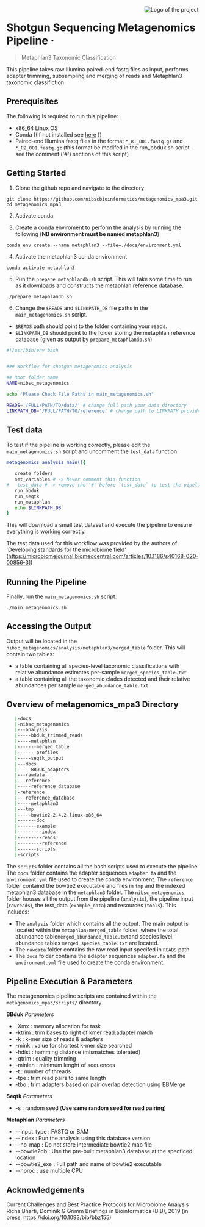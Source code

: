 <img src="https://static.wixstatic.com/media/e40e76_52d2db31e5264d31aaea0319cb583acf~mv2.png/v1/fill/w_380,h_358,al_c,q_85,usm_0.66_1.00_0.01/NIBSC%20square.webp" alt="Logo of the project" align="right">

# Shotgun Sequencing Metagenomics Pipeline &middot; 
> Metaphlan3 Taxonomic Classification

This pipeline takes raw Illumina paired-end fastq files as input, performs adapter trimming, subsampling and merging of reads and Metaphlan3 taxonomic classifiction

## Prerequisites

The following is required to run this pipeline:
- x86_64 Linux OS
- Conda ((If not installed see [here](https://conda.io/projects/conda/en/latest/user-guide/install/index.html) ))
- Paired-end Illumina fastq files in the format `*_R1_001.fastq.gz` and `*_R2_001.fastq.gz` (this format be modifed in the run_bbduk.sh script - see the comment ('#') sections of this script)

## Getting Started

1. Clone the github repo and navigate to the directory

```
git clone https://github.com/nibscbioinformatics/metagenomics_mpa3.git
cd metagenomics_mpa3
```

2. Activate conda 

3. Create a conda enviroment to perform the analysis by running the following (**NB environment must be named metaphlan3**)

```
conda env create --name metaphlan3 --file=./docs/environment.yml
```

4. Activate the metaphlan3 conda environment
```
conda activate metaphlan3
```

5. Run the `prepare_metaphlandb.sh` script. This will take some time to run as it downloads and constructs the metaphlan reference database.

```
./prepare_metaphlandb.sh
```

6. Change the `$READS` and `$LINKPATH_DB` file paths in the `main_metagenomics.sh` script.
- `$READS` path should point to the folder containing your reads.
- `$LINKPATH_DB` should point to the folder storing the metaphlan reference database (given as output by `prepare_metaphlandb.sh`)

```bash
#!/usr/bin/env bash


### Workflow for shotgun metagenomics analysis

## Root folder name
NAME=nibsc_metagenomics

echo "Please Check File Paths in main_metagenomics.sh"

READS='/FULL/PATH/TO/data/' # change full path your data directory
LINKPATH_DB='/FULL/PATH/TO/reference' # change path to LINKPATH provided by `prepare_metaphlan.sh` output
```

## Test data

To test if the pipeline is working correctly, please edit the `main_metagenomics.sh` script and uncomment the `test_data` function 

```bash
metagenomics_analysis_main(){
   
   create_folders 
   set_variables # -> Never comment this function
#   test_data # -> remove the '#' before `test_data` to test the pipeline
   run_bbduk 
   run_seqtk
   run_metaphlan
   echo $LINKPATH_DB
}

```
This will download a small test dataset and execute the pipeline to ensure everything is working correctly.

The test data used for this workflow was provided by the authors of 'Developing standards for the microbiome field' (https://microbiomejournal.biomedcentral.com/articles/10.1186/s40168-020-00856-3])

## Running the Pipeline

Finally, run the `main_metagenomics.sh` script.   
```
./main_metagenomics.sh
```

## Accessing the Output

Output will be located in the `nibsc_metagenomics/analysis/metaphlan3/merged_table` folder.
This will contain two tables: 
- a table containing all species-level taxonomic classifications with relative abundance estimates per-sample `merged_species_table.txt` 
- a table containing all the taxonomic clades detected and their relative abundances per sample `merged_abundance_table.txt` 

## Overview of metagenomics_mpa3 Directory

```bash
   |-docs
   |-nibsc_metagenomics
   |---analysis
   |-----bbduk_trimmed_reads
   |-----metaphlan
   |-------merged_table
   |-------profiles
   |-----seqtk_output
   |---docs
   |-----BBDUK_adapters
   |---rawdata
   |---reference
   |-----reference_database
   |-reference
   |---reference_database
   |-----metaphlan3
   |---tmp
   |-----bowtie2-2.4.2-linux-x86_64
   |-------doc
   |-------example
   |---------index
   |---------reads
   |---------reference
   |-------scripts
   |-scripts
```

The `scripts` folder contains all the bash scripts used to execute the pipeline
The `docs` folder contains the adapter sequences `adapter.fa` and the `environment.yml` file used to create the conda environment.
The `reference` folder containd the bowtie2 executable and files in `tmp` and the indexed metaphlan3 database in the `metaphlan3` folder. 
The `nibsc_metagenomics` folder houses all the output from the pipeline (`analysis`), the pipeline input (`rawreads`), the test_data (`example_data`) and resources (`tools`). This includes:
- The `analysis` folder which contains all the output. The main output is located within the `metaphlan/merged_table` folder, where the total abundance table`merged_abundance_table.txt`and species level abundance tables `merged_species_table.txt` are located.
- The `rawdata` folder contains the raw read input specifed in `READS` path
- The `docs` folder contains the adapter sequences `adapter.fa` and the `environment.yml` file used to create the conda environment.

## Pipeline Execution & Parameters

The metagenomics pipeline scripts are contained within the `metagenomics_mpa3/scripts/` directory. 

**BBduk** *Parameters*

- -Xmx : memory allocation for task
- -ktrim : trim bases to right of kmer read:adapter match
- -k : k-mer size of reads & adapters
- -mink : value for shortest k-mer size searched
- -hdist : hamming distance (mismatches tolerated)
- -qtrim : quality trimming 
- -minlen : minimum lenght of sequences
- -t : number of threads
- -tpe : trim read pairs to same length
- -tbo : trim adapters based on pair overlap detection using BBMerge

**Seqtk** *Parameters*

- -s : random seed (**Use same random seed for read pairing**)

**Metaphlan** *Parameters*

- --input_type : FASTQ or BAM 
- --index : Run the analysis using this database version
- --no-map : Do not store intermediate bowtie2 map file
- --bowtie2db : Use the pre-built metaphlan3 database at the specficed location
- --bowtie2_exe : Full path and name of bowtie2 executable
- --nproc : use multiple CPU

## Acknowledgements

Current Challenges and Best Practice Protocols for Microbiome Analysis
Richa Bharti, Dominik G Grimm
Briefings in Bioinformatics (BIB), 2019 (in press, https://doi.org/10.1093/bib/bbz155)
